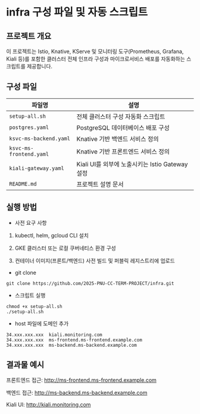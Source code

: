 # infra 구성 파일 및 자동 스크립트
## 프로젝트 개요

이 프로젝트는 Istio, Knative, KServe 및 모니터링 도구(Prometheus, Grafana, Kiali 등)를 포함한 클러스터 전체 인프라 구성과 마이크로서비스 배포를 자동화하는 스크립트를 제공합니다.

## 구성 파일 

| 파일명                     | 설명                              |
| ----------------------- | ------------------------------------ |
| `setup-all.sh`          | 전체 클러스터 구성 자동화 스크립트                  |
| `postgres.yaml`         | PostgreSQL 데이터베이스 배포 구성              |
| `ksvc-ms-backend.yaml`  | Knative 기반 백엔드 서비스 정의                |
| `ksvc-ms-frontend.yaml` | Knative 기반 프론트엔드 서비스 정의              |
| `kiali-gateway.yaml`    | Kiali UI를 외부에 노출시키는 Istio Gateway 설정 |
| `README.md`             | 프로젝트 설명 문서                           |

## 실행 방법

- 사전 요구 사항

1. kubectl, helm, gcloud CLI 설치

2. GKE 클러스터 또는 로컬 쿠버네티스 환경 구성

3. 컨테이너 이미지(프론트/백엔드) 사전 빌드 및 퍼블릭 레지스트리에 업로드

- git clone
```
git clone https://github.com/2025-PNU-CC-TERM-PROJECT/infra.git
```

- 스크립트 실행
```
chmod +x setup-all.sh
./setup-all.sh
```
- host 파일에 도메인 추가
```
34.xxx.xxx.xxx  kiali.monitoring.com
34.xxx.xxx.xxx  ms-frontend.ms-frontend.example.com
34.xxx.xxx.xxx  ms-backend.ms-backend.example.com
```

## 결과물 예시

프론트엔드 접근: http://ms-frontend.ms-frontend.example.com

백엔드 접근: http://ms-backend.ms-backend.example.com

Kiali UI: http://kiali.monitoring.com

